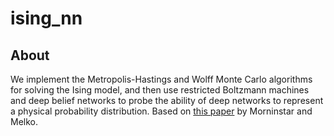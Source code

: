# ising_nn
## About

We implement the Metropolis-Hastings and Wolff Monte Carlo algorithms for solving the Ising model, and then use restricted Boltzmann machines and deep belief networks to probe the ability of deep networks to represent a physical probability distribution. Based on [this paper](https://arxiv.org/abs/1708.04622) by Morninstar and Melko.  
